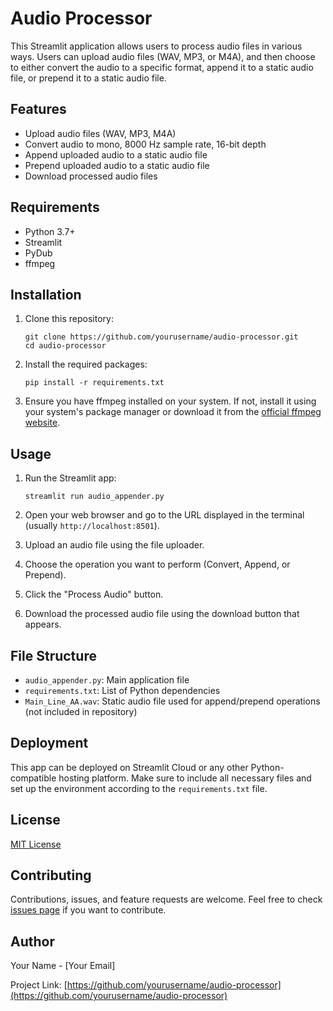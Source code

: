 # Audio Processor

This Streamlit application allows users to process audio files in various ways. Users can upload audio files (WAV, MP3, or M4A), and then choose to either convert the audio to a specific format, append it to a static audio file, or prepend it to a static audio file.

## Features

- Upload audio files (WAV, MP3, M4A)
- Convert audio to mono, 8000 Hz sample rate, 16-bit depth
- Append uploaded audio to a static audio file
- Prepend uploaded audio to a static audio file
- Download processed audio files

## Requirements

- Python 3.7+
- Streamlit
- PyDub
- ffmpeg

## Installation

1. Clone this repository:

   ```
   git clone https://github.com/yourusername/audio-processor.git
   cd audio-processor
   ```

2. Install the required packages:

   ```
   pip install -r requirements.txt
   ```

3. Ensure you have ffmpeg installed on your system. If not, install it using your system's package manager or download it from the [official ffmpeg website](https://ffmpeg.org/download.html).

## Usage

1. Run the Streamlit app:

   ```
   streamlit run audio_appender.py
   ```

2. Open your web browser and go to the URL displayed in the terminal (usually `http://localhost:8501`).

3. Upload an audio file using the file uploader.

4. Choose the operation you want to perform (Convert, Append, or Prepend).

5. Click the "Process Audio" button.

6. Download the processed audio file using the download button that appears.

## File Structure

- `audio_appender.py`: Main application file
- `requirements.txt`: List of Python dependencies
- `Main_Line_AA.wav`: Static audio file used for append/prepend operations (not included in repository)

## Deployment

This app can be deployed on Streamlit Cloud or any other Python-compatible hosting platform. Make sure to include all necessary files and set up the environment according to the `requirements.txt` file.

## License

[MIT License](https://opensource.org/licenses/MIT)

## Contributing

Contributions, issues, and feature requests are welcome. Feel free to check [issues page](https://github.com/yourusername/audio-processor/issues) if you want to contribute.

## Author

Your Name - [Your Email]

Project Link: [https://github.com/yourusername/audio-processor](https://github.com/yourusername/audio-processor)
